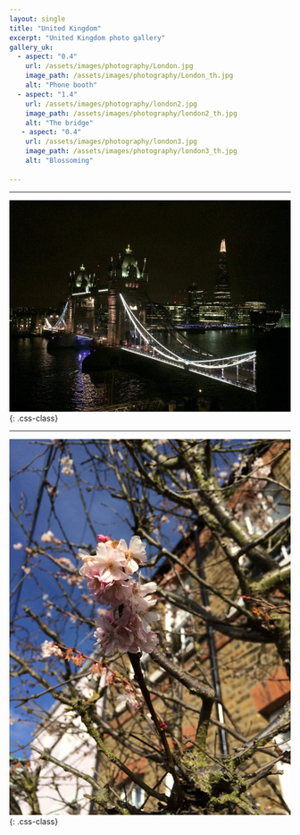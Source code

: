 ```yaml
---
layout: single
title: "United Kingdom"
excerpt: "United Kingdom photo gallery"
gallery_uk:
  - aspect: "0.4"
    url: /assets/images/photography/London.jpg
    image_path: /assets/images/photography/London_th.jpg
    alt: "Phone booth"
  - aspect: "1.4"
    url: /assets/images/photography/london2.jpg
    image_path: /assets/images/photography/london2_th.jpg
    alt: "The bridge"
   - aspect: "0.4"
    url: /assets/images/photography/london3.jpg
    image_path: /assets/images/photography/london3_th.jpg
    alt: "Blossoming"
    
---
```


----------------------------------------------------------------------------

![The bridge](/assets/images/photography/london2.jpg){: .css-class}

----------------------------------------------------------------------------

![Blossoming](/assets/images/photography/london3.jpg){: .css-class}




